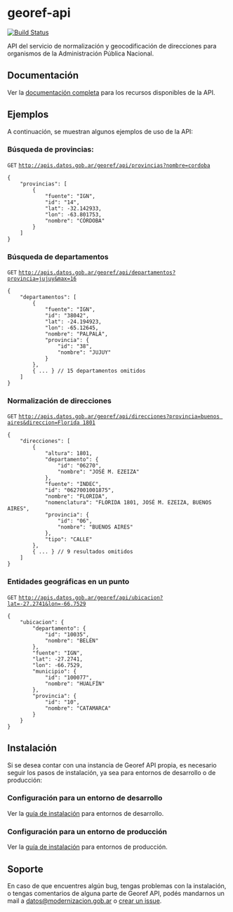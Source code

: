 # georef-api
[![Build Status](https://travis-ci.org/datosgobar/georef-api.svg?branch=master)](https://travis-ci.org/datosgobar/georef-api)

API del servicio de normalización y geocodificación de direcciones para organismos de la Administración Pública Nacional.

## Documentación
Ver la [documentación completa](https://datosgobar.github.io/georef-api/) para los recursos disponibles de la API.

## Ejemplos
A continuación, se muestran algunos ejemplos de uso de la API:

### Búsqueda de provincias:
`GET` [`http://apis.datos.gob.ar/georef/api/provincias?nombre=cordoba`](http://apis.datos.gob.ar/georef/api/provincias?nombre=cordoba)

```
{
    "provincias": [
        {
            "fuente": "IGN",
            "id": "14",
            "lat": -32.142933,
            "lon": -63.801753,
            "nombre": "CÓRDOBA"
        }
    ]
}
```

### Búsqueda de departamentos
`GET` [`http://apis.datos.gob.ar/georef/api/departamentos?provincia=jujuy&max=16`](http://apis.datos.gob.ar/georef/api/departamentos?provincia=jujuy&max=16)

```
{
    "departamentos": [
        {
            "fuente": "IGN",
            "id": "38042",
            "lat": -24.194923,
            "lon": -65.12645,
            "nombre": "PALPALÁ",
            "provincia": {
                "id": "38",
                "nombre": "JUJUY"
            }
        },
        { ... } // 15 departamentos omitidos
    ]
}
```

### Normalización de direcciones
`GET` [`http://apis.datos.gob.ar/georef/api/direcciones?provincia=buenos aires&direccion=Florida 1801`](http://apis.datos.gob.ar/georef/api/direcciones?provincia=buenos%20aires&direccion=Florida%201801)

```
{
    "direcciones": [
        {
            "altura": 1801,
            "departamento": {
                "id": "06270",
                "nombre": "JOSÉ M. EZEIZA"
            },
            "fuente": "INDEC",
            "id": "0627001001875",
            "nombre": "FLORIDA",
            "nomenclatura": "FLORIDA 1801, JOSÉ M. EZEIZA, BUENOS AIRES",
            "provincia": {
                "id": "06",
                "nombre": "BUENOS AIRES"
            },
            "tipo": "CALLE"
        },
        { ... } // 9 resultados omitidos
    ]
}
```

### Entidades geográficas en un punto
`GET` [`http://apis.datos.gob.ar/georef/api/ubicacion?lat=-27.2741&lon=-66.7529`](http://apis.datos.gob.ar/georef/api/ubicacion?lat=-27.2741&lon=-66.7529)

```
{
    "ubicacion": {
        "departamento": {
            "id": "10035",
            "nombre": "BELÉN"
        },
        "fuente": "IGN",
        "lat": -27.2741,
        "lon": -66.7529,
        "municipio": {
            "id": "100077",
            "nombre": "HUALFÍN"
        },
        "provincia": {
            "id": "10",
            "nombre": "CATAMARCA"
        }
    }
}
```

## Instalación
Si se desea contar con una instancia de Georef API propia, es necesario seguir los pasos de instalación, ya sea para entornos de desarrollo o de producción:

### Configuración para un entorno de desarrollo
Ver la [guía de instalación](docs/georef-api-development.md) para entornos de desarrollo.
### Configuración para un entorno de producción
Ver la [guía de instalación](docs/georef-api-production.md) para entornos de producción.

## Soporte
En caso de que encuentres algún bug, tengas problemas con la instalación, o tengas comentarios de alguna parte de Georef API, podés mandarnos un mail a [datos@modernizacion.gob.ar](mailto:datos@modernizacion.gob.ar) o [crear un issue](https://github.com/datosgobar/georef-api/issues/new?title=Encontre-un-bug-en-georef-api).
